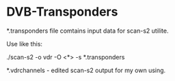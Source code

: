 # DVB-Transponders

*.transponders file comtains input data for scan-s2 utilite.

Use like this:

./scan-s2 -o vdr -O <*> -s <diseq-port> *.transponders

*.vdrchannels - edited scan-s2 output for my own using.
